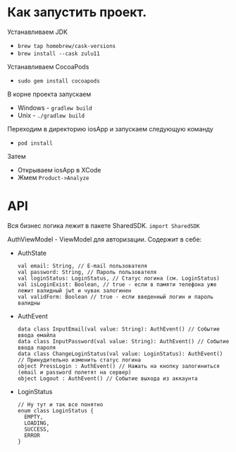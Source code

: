 # Как запустить проект.

Устанавливаем JDK
  - ``` brew tap homebrew/cask-versions ```
  - ``` brew install --cask zulu11 ```
  
Устанавливаем CocoaPods
  - ``` sudo gem install cocoapods ```

В корне проекта запускаем
  - Windows - ``` gradlew build ```
  - Unix - ``` ./gradlew build ```

Переходим в директорию iosApp и запускаем следующую команду
  - ``` pod install ```

Затем
  - Открываем iosApp в XCode
  - Жмем ``` Product->Analyze ```
  
# API
Вся бизнес логика лежит в пакете SharedSDK. ``` import SharedSDK ```

AuthViewModel - ViewModel для авторизации. Содержит в себе:
  - AuthState
    ```
    val email: String, // E-mail пользователя
    val password: String, // Пароль пользователя
    val loginStatus: LoginStatus, // Статус логина (см. LoginStatus)
    val isLoginExist: Boolean, // true - если в памяти телефона уже лежит валидный jwt и чувак залогинен
    val validForm: Boolean // true - если введенный логин и пароль валидны
    ```
  - AuthEvent
    ```
    data class InputEmail(val value: String): AuthEvent() // Событие ввода емайла
    data class InputPassword(val value: String): AuthEvent() // Событие ввода пароля
    data class ChangeLoginStatus(val value: LoginStatus): AuthEvent() // Принудительно изменить статус логина
    object PressLogin : AuthEvent() // Нажать на кнопку залогиниться (email и password полетят на сервер)
    object Logout : AuthEvent() // Событие выхода из аккаунта
    ```
  - LoginStatus
    ```
    // Ну тут и так все понятно
    enum class LoginStatus {
      EMPTY,
      LOADING,
      SUCCESS,
      ERROR
    }
    ```
  

